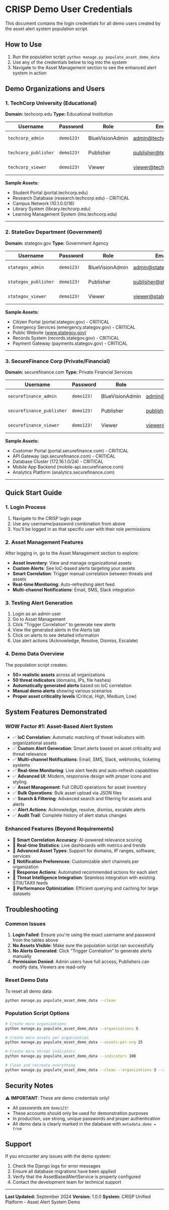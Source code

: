 # CRISP Demo User Credentials

This document contains the login credentials for all demo users created by the asset alert system population script.

## How to Use

1. Run the population script: `python manage.py populate_asset_demo_data`
2. Use any of the credentials below to log into the system
3. Navigate to the Asset Management section to see the enhanced alert system in action

## Demo Organizations and Users

### 1. TechCorp University (Educational)
**Domain:** techcorp.edu
**Type:** Educational Institution

| Username | Password | Role | Email | Description |
|----------|----------|------|-------|-------------|
| `techcorp_admin` | `demo123!` | BlueVisionAdmin | admin@techcorp.edu | Full admin access |
| `techcorp_publisher` | `demo123!` | Publisher | publisher@techcorp.edu | Can publish threat intel |
| `techcorp_viewer` | `demo123!` | Viewer | viewer@techcorp.edu | Read-only access |

**Sample Assets:**
- Student Portal (portal.techcorp.edu)
- Research Database (research.techcorp.edu) - CRITICAL
- Campus Network (10.1.0.0/16)
- Library System (library.techcorp.edu)
- Learning Management System (lms.techcorp.edu)

---

### 2. StateGov Department (Government)
**Domain:** stategov.gov
**Type:** Government Agency

| Username | Password | Role | Email | Description |
|----------|----------|------|-------|-------------|
| `stategov_admin` | `demo123!` | BlueVisionAdmin | admin@stategov.gov | Full admin access |
| `stategov_publisher` | `demo123!` | Publisher | publisher@stategov.gov | Can publish threat intel |
| `stategov_viewer` | `demo123!` | Viewer | viewer@stategov.gov | Read-only access |

**Sample Assets:**
- Citizen Portal (portal.stategov.gov) - CRITICAL
- Emergency Services (emergency.stategov.gov) - CRITICAL
- Public Website (www.stategov.gov)
- Records System (records.stategov.gov) - CRITICAL
- Payment Gateway (payments.stategov.gov) - CRITICAL

---

### 3. SecureFinance Corp (Private/Financial)
**Domain:** securefinance.com
**Type:** Private Financial Services

| Username | Password | Role | Email | Description |
|----------|----------|------|-------|-------------|
| `securefinance_admin` | `demo123!` | BlueVisionAdmin | admin@securefinance.com | Full admin access |
| `securefinance_publisher` | `demo123!` | Publisher | publisher@securefinance.com | Can publish threat intel |
| `securefinance_viewer` | `demo123!` | Viewer | viewer@securefinance.com | Read-only access |

**Sample Assets:**
- Customer Portal (portal.securefinance.com) - CRITICAL
- API Gateway (api.securefinance.com) - CRITICAL
- Database Cluster (172.16.1.0/24) - CRITICAL
- Mobile App Backend (mobile-api.securefinance.com)
- Analytics Platform (analytics.securefinance.com)

---

## Quick Start Guide

### 1. Login Process
1. Navigate to the CRISP login page
2. Use any username/password combination from above
3. You'll be logged in as that specific user with their role permissions

### 2. Asset Management Features
After logging in, go to the Asset Management section to explore:

- **Asset Inventory**: View and manage organizational assets
- **Custom Alerts**: See IoC-based alerts targeting your assets
- **Smart Correlation**: Trigger manual correlation between threats and assets
- **Real-time Monitoring**: Auto-refreshing alert feed
- **Multi-channel Notifications**: Email, SMS, Slack integration

### 3. Testing Alert Generation
1. Login as an admin user
2. Go to Asset Management
3. Click "Trigger Correlation" to generate new alerts
4. View the generated alerts in the Alerts tab
5. Click on alerts to see detailed information
6. Use alert actions (Acknowledge, Resolve, Dismiss, Escalate)

### 4. Demo Data Overview
The population script creates:
- **50+ realistic assets** across all organizations
- **50 threat indicators** (domains, IPs, file hashes)
- **Automatically generated alerts** based on IoC correlation
- **Manual demo alerts** showing various scenarios
- **Proper asset criticality levels** (Critical, High, Medium, Low)

## System Features Demonstrated

### WOW Factor #1: Asset-Based Alert System
- ✅ **IoC Correlation**: Automatic matching of threat indicators with organizational assets
- ✅ **Custom Alert Generation**: Smart alerts based on asset criticality and threat relevance
- ✅ **Multi-channel Notifications**: Email, SMS, Slack, webhooks, ticketing systems
- ✅ **Real-time Monitoring**: Live alert feeds and auto-refresh capabilities
- ✅ **Advanced UI**: Modern, responsive design with proper icons and styling
- ✅ **Asset Management**: Full CRUD operations for asset inventory
- ✅ **Bulk Operations**: Bulk asset upload via JSON files
- ✅ **Search & Filtering**: Advanced search and filtering for assets and alerts
- ✅ **Alert Actions**: Acknowledge, resolve, dismiss, escalate alerts
- ✅ **Audit Trail**: Complete history of alert status changes

### Enhanced Features (Beyond Requirements)
- 🚀 **Smart Correlation Accuracy**: AI-powered relevance scoring
- 🚀 **Real-time Statistics**: Live dashboards with metrics and trends
- 🚀 **Advanced Asset Types**: Support for domains, IP ranges, software, services
- 🚀 **Notification Preferences**: Customizable alert channels per organization
- 🚀 **Response Actions**: Automated recommended actions for each alert
- 🚀 **Threat Intelligence Integration**: Seamless integration with existing STIX/TAXII feeds
- 🚀 **Performance Optimization**: Efficient querying and caching for large datasets

## Troubleshooting

### Common Issues
1. **Login Failed**: Ensure you're using the exact username and password from the tables above
2. **No Assets Visible**: Make sure the population script ran successfully
3. **No Alerts Generated**: Click "Trigger Correlation" to generate alerts manually
4. **Permission Denied**: Admin users have full access, Publishers can modify data, Viewers are read-only

### Reset Demo Data
To reset all demo data:
```bash
python manage.py populate_asset_demo_data --clean
```

### Population Script Options
```bash
# Create more organizations
python manage.py populate_asset_demo_data --organizations 5

# Create more assets per organization
python manage.py populate_asset_demo_data --assets-per-org 25

# Create more threat indicators
python manage.py populate_asset_demo_data --indicators 100

# Clean and recreate everything
python manage.py populate_asset_demo_data --clean --organizations 3 --assets-per-org 20 --indicators 75
```

## Security Notes

⚠️ **IMPORTANT**: These are demo credentials only!
- All passwords are `demo123!`
- These accounts should only be used for demonstration purposes
- In production, use strong, unique passwords and proper authentication
- All demo data is clearly marked in the database with `metadata.demo = true`

## Support

If you encounter any issues with the demo system:
1. Check the Django logs for error messages
2. Ensure all database migrations have been applied
3. Verify that the AssetBasedAlertService is properly configured
4. Contact the development team for technical support

---

**Last Updated:** September 2024
**Version:** 1.0.0
**System:** CRISP Unified Platform - Asset Alert System Demo